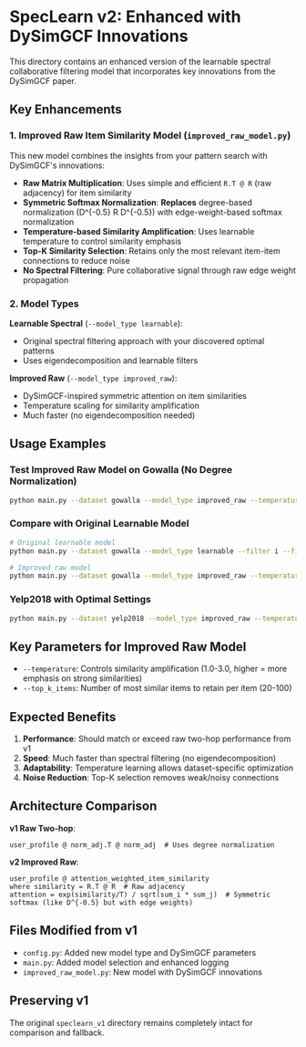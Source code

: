 # SpecLearn v2: Enhanced with DySimGCF Innovations

This directory contains an enhanced version of the learnable spectral collaborative filtering model that incorporates key innovations from the DySimGCF paper.

## Key Enhancements

### 1. Improved Raw Item Similarity Model (`improved_raw_model.py`)

This new model combines the insights from your pattern search with DySimGCF's innovations:

- **Raw Matrix Multiplication**: Uses simple and efficient `R.T @ R` (raw adjacency) for item similarity
- **Symmetric Softmax Normalization**: **Replaces** degree-based normalization (D^{-0.5} R D^{-0.5}) with edge-weight-based softmax normalization
- **Temperature-based Similarity Amplification**: Uses learnable temperature to control similarity emphasis
- **Top-K Similarity Selection**: Retains only the most relevant item-item connections to reduce noise
- **No Spectral Filtering**: Pure collaborative signal through raw edge weight propagation

### 2. Model Types

**Learnable Spectral** (`--model_type learnable`):
- Original spectral filtering approach with your discovered optimal patterns
- Uses eigendecomposition and learnable filters

**Improved Raw** (`--model_type improved_raw`):
- DySimGCF-inspired symmetric attention on item similarities
- Temperature scaling for similarity amplification
- Much faster (no eigendecomposition needed)

## Usage Examples

### Test Improved Raw Model on Gowalla (No Degree Normalization)
```bash
python main.py --dataset gowalla --model_type improved_raw --temperature 1.5 --top_k_items 50 --epochs 50
```

### Compare with Original Learnable Model
```bash
# Original learnable model
python main.py --dataset gowalla --model_type learnable --filter i --filter_type spectral_basis --item_init exp_decay --i 600

# Improved raw model
python main.py --dataset gowalla --model_type improved_raw --temperature 2.0 --top_k_items 80
```

### Yelp2018 with Optimal Settings
```bash
python main.py --dataset yelp2018 --model_type improved_raw --temperature 1.2 --top_k_items 40
```

## Key Parameters for Improved Raw Model

- `--temperature`: Controls similarity amplification (1.0-3.0, higher = more emphasis on strong similarities)
- `--top_k_items`: Number of most similar items to retain per item (20-100)

## Expected Benefits

1. **Performance**: Should match or exceed raw two-hop performance from v1
2. **Speed**: Much faster than spectral filtering (no eigendecomposition)
3. **Adaptability**: Temperature learning allows dataset-specific optimization
4. **Noise Reduction**: Top-K selection removes weak/noisy connections

## Architecture Comparison

**v1 Raw Two-hop**:
```
user_profile @ norm_adj.T @ norm_adj  # Uses degree normalization
```

**v2 Improved Raw**:
```
user_profile @ attention_weighted_item_similarity
where similarity = R.T @ R  # Raw adjacency
attention = exp(similarity/T) / sqrt(sum_i * sum_j)  # Symmetric softmax (like D^{-0.5} but with edge weights)
```

## Files Modified from v1

- `config.py`: Added new model type and DySimGCF parameters
- `main.py`: Added model selection and enhanced logging
- `improved_raw_model.py`: New model with DySimGCF innovations

## Preserving v1

The original `speclearn_v1` directory remains completely intact for comparison and fallback.